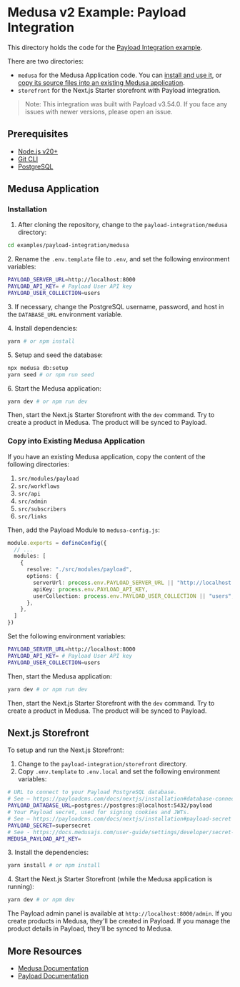 # Medusa v2 Example: Payload Integration

This directory holds the code for the [Payload Integration example](https://docs.medusajs.com/resources/integrations/guides/payload).

There are two directories:

- `medusa` for the Medusa Application code. You can [install and use it](#installation), or [copy its source files into an existing Medusa application](#copy-into-existing-medusa-application).
- `storefront` for the Next.js Starter storefront with Payload integration.

> Note: This integration was built with Payload v3.54.0. If you face any issues with newer versions, please open an issue.

## Prerequisites

- [Node.js v20+](https://nodejs.org/en/download)
- [Git CLI](https://git-scm.com/downloads)
- [PostgreSQL](https://www.postgresql.org/download/)

## Medusa Application

### Installation

1. After cloning the repository, change to the `payload-integration/medusa` directory:

```bash
cd examples/payload-integration/medusa
```

2\. Rename the `.env.template` file to `.env`, and set the following environment variables:

```bash
PAYLOAD_SERVER_URL=http://localhost:8000
PAYLOAD_API_KEY= # Payload User API key
PAYLOAD_USER_COLLECTION=users
```

3\. If necessary, change the PostgreSQL username, password, and host in the `DATABASE_URL` environment variable.

4\. Install dependencies:

```bash
yarn # or npm install
```

5\. Setup and seed the database:

```bash
npx medusa db:setup
yarn seed # or npm run seed
```

6\. Start the Medusa application:

```bash
yarn dev # or npm run dev
```

Then, start the Next.js Starter Storefront with the `dev` command. Try to create a product in Medusa. The product will be synced to Payload.

### Copy into Existing Medusa Application

If you have an existing Medusa application, copy the content of the following directories:

1. `src/modules/payload`
2. `src/workflows`
3. `src/api`
4. `src/admin`
5. `src/subscribers`
6. `src/links`

Then, add the Payload Module to `medusa-config.js`:

```ts
module.exports = defineConfig({
  // ...
  modules: [
    {
      resolve: "./src/modules/payload",
      options: {
        serverUrl: process.env.PAYLOAD_SERVER_URL || "http://localhost:8000",
        apiKey: process.env.PAYLOAD_API_KEY,
        userCollection: process.env.PAYLOAD_USER_COLLECTION || "users",
      },
    },
  ]
})
```

Set the following environment variables:

```bash
PAYLOAD_SERVER_URL=http://localhost:8000
PAYLOAD_API_KEY= # Payload User API key
PAYLOAD_USER_COLLECTION=users
```

Then, start the Medusa application:

```bash
yarn dev # or npm run dev
```

Then, start the Next.js Starter Storefront with the `dev` command. Try to create a product in Medusa. The product will be synced to Payload.

## Next.js Storefront

To setup and run the Next.js Storefront:

1. Change to the `payload-integration/storefront` directory.
2. Copy `.env.template` to `.env.local` and set the following environment variables:

```bash
# URL to connect to your Payload PostgreSQL database.
# See – https://payloadcms.com/docs/nextjs/installation#database-connection
PAYLOAD_DATABASE_URL=postgres://postgres:@localhost:5432/payload
# Your Payload secret, used for signing cookies and JWTs.
# See – https://payloadcms.com/docs/nextjs/installation#payload-secret
PAYLOAD_SECRET=supersecret
# See - https://docs.medusajs.com/user-guide/settings/developer/secret-api-keys
MEDUSA_PAYLOAD_API_KEY=
```

3\. Install the dependencies:

```bash
yarn install # or npm install
```

4\. Start the Next.js Starter Storefront (while the Medusa application is running):

```bash
yarn dev # or npm dev
```

The Payload admin panel is available at `http://localhost:8000/admin`. If you create products in Medusa, they'll be created in Payload. If you manage the product details in Payload, they'll be synced to Medusa.

## More Resources

- [Medusa Documentation](https://docs.medusajs.com)
- [Payload Documentation](https://payloadcms.com/docs/getting-started/what-is-payload)
